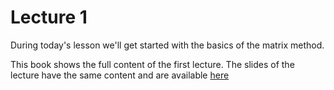 # Lecture 1
During today's lesson we'll get started with the basics of the matrix method.

This book shows the full content of the first lecture. The slides of the lecture have the same content and are available [here](./Lecture1.pdf)